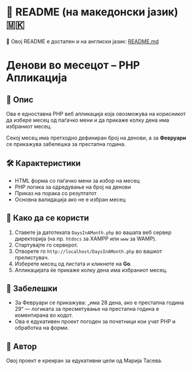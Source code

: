 # 📘 README (на македонски јазик) 🇲🇰
📘 Овој README е достапен и на англиски јазик: [README.md](./README.md)
# Денови во месецот – PHP Апликација

## 📌 Опис

Ова е едноставна PHP веб апликација која овозможува на корисникот да избере месец од паѓачко мени и да прикаже колку дена има избраниот месец.

Секој месец има претходно дефиниран број на денови, а за **Февруари** се прикажува забелешка за престапна година.

## 🛠 Карактеристики

- HTML форма со паѓачко мени за избор на месец
- PHP логика за одредување на број на денови
- Приказ на порака со резултатот
- Основна валидација ако не е избран месец

## 🚀 Како да се користи

1. Ставете ја датотеката `DaysInAMonth.php` во вашата веб сервер директорија (на пр. `htdocs` за XAMPP или `www` за WAMP).
2. Стартувајте го серверот.
3. Отворете го `http://localhost/DaysInAMonth.php` во вашиот прелистувач.
4. Изберете месец од листата и кликнете на **Go**.
5. Апликацијата ќе прикаже колку дена има избраниот месец.

## 📝 Забелешки

- За Февруари се прикажува: „има 28 дена, ако е престапна година 29“ — логиката за пресметување на престапна година е коментирана во кодот.
- Ова е едукативен проект погоден за почетници кои учат PHP и обработка на форми.

## 👤 Автор

Овој проект е креиран за едукативни цели од Марија Тасева.
